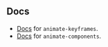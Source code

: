 ## Docs

* [Docs](./animate-keyframes/) for `animate-keyframes`.
* [Docs](./animate-components/docs) for `animate-components`.
